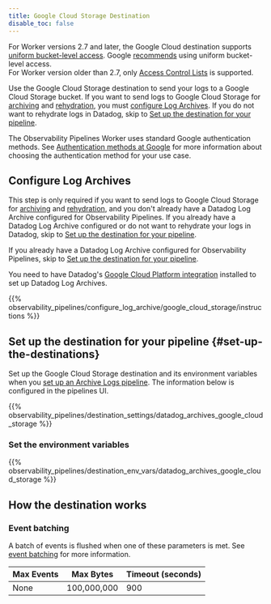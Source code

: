 ```yaml
---
title: Google Cloud Storage Destination
disable_toc: false
---
```


<div class="alert alert-danger">For Worker versions 2.7 and later, the Google Cloud destination supports <a href = "https://cloud.google.com/storage/docs/uniform-bucket-level-access">uniform bucket-level access</a>. Google <a href = "https://cloud.google.com/storage/docs/uniform-bucket-level-access#should-you-use">recommends</a> using uniform bucket-level access. <br>For Worker version older than 2.7, only <a href = "https://cloud.google.com/storage/docs/access-control/lists">Access Control Lists</a> is supported.</div>

Use the Google Cloud Storage destination to send your logs to a Google Cloud Storage bucket. If you want to send logs to Google Cloud Storage for [archiving][1] and [rehydration][2], you must [configure Log Archives](#configure-log-archives). If you do not want to rehydrate logs in Datadog, skip to [Set up the destination for your pipeline](#set-up-the-destinations).

The Observability Pipelines Worker uses standard Google authentication methods. See [Authentication methods at Google][6] for more information about choosing the authentication method for your use case.

## Configure Log Archives

This step is only required if you want to send logs to Google Cloud Storage for [archiving][1] and [rehydration][2], and you don't already have a Datadog Log Archive configured for Observability Pipelines. If you already have a Datadog Log Archive configured or do not want to rehydrate your logs in Datadog, skip to [Set up the destination for your pipeline](#set-up-the-destinations).

If you already have a Datadog Log Archive configured for Observability Pipelines, skip to [Set up the destination for your pipeline](#set-up-the-destination-for-your-pipeline).

You need to have Datadog's [Google Cloud Platform integration][3] installed to set up Datadog Log Archives.

{{% observability_pipelines/configure_log_archive/google_cloud_storage/instructions %}}

## Set up the destination for your pipeline {#set-up-the-destinations}

Set up the Google Cloud Storage destination and its environment variables when you [set up an Archive Logs pipeline][4]. The information below is configured in the pipelines UI.

{{% observability_pipelines/destination_settings/datadog_archives_google_cloud_storage %}}

### Set the environment variables

{{% observability_pipelines/destination_env_vars/datadog_archives_google_cloud_storage %}}

## How the destination works

### Event batching

A batch of events is flushed when one of these parameters is met. See [event batching][5] for more information.

| Max Events     | Max Bytes       | Timeout (seconds)   |
|----------------| ----------------| --------------------|
| None           | 100,000,000     | 900                 |

[1]: /logs/log_configuration/archives/
[2]: /logs/log_configuration/rehydrating/
[3]: /integrations/google_cloud_platform/#setup
[4]: /observability_pipelines/archive_logs/
[5]: /observability_pipelines/destinations/#event-batching
[6]: https://cloud.google.com/docs/authentication#auth-flowchart